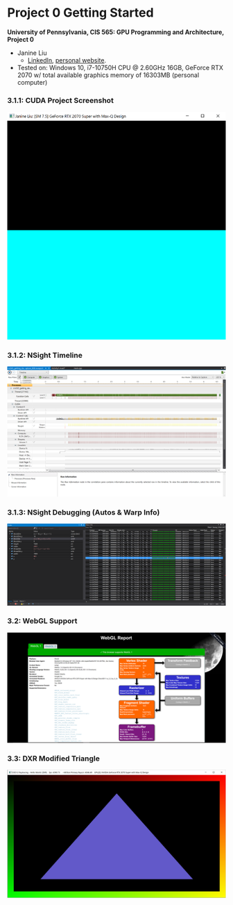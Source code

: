 Project 0 Getting Started
====================

**University of Pennsylvania, CIS 565: GPU Programming and Architecture, Project 0**

* Janine Liu
  * [LinkedIn](https://www.linkedin.com/in/liujanine/), [personal website](https://www.janineliu.com/).
* Tested on: Windows 10, i7-10750H CPU @ 2.60GHz 16GB, GeForce RTX 2070 w/ total available graphics memory of 16303MB (personal computer)

### 3.1.1: CUDA Project Screenshot
![](images/windowscreenshot.png)

### 3.1.2: NSight Timeline
![](images/timeline.png)

### 3.1.3: NSight Debugging (Autos & Warp Info)
![](images/warpandautos.png)

### 3.2: WebGL Support
![](images/webgl.png)

### 3.3: DXR Modified Triangle
![](images/DXR.png)
